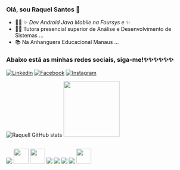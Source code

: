 ### Olá, sou Raquel Santos 👋
- 👩‍💻 ✨ _Dev Android Java Mobile na Foursys e_ ✨
- 👩‍🏫 Tutora presencial superior de Análise e Desenvolvimento de Sistemas ...
- 📚 Na Anhanguera Educacional Manaus ...
### Abaixo está as minhas redes sociais, siga-me!✨✨✨✨✨✨

[![Linkedin](https://img.shields.io/badge/LinkedIn-0077B5?style=for-the-badge&logo=linkedin&logoColor=white)](https://www.linkedin.com/in/raquellsanntos/)
[![Facebook](https://img.shields.io/badge/Facebook-1877F2?style=for-the-badge&logo=facebook&logoColor=white)](https://www.facebook.com/raquel.araujo.s/)
[![Instagram](https://img.shields.io/badge/Instagram-E4405F?style=for-the-badge&logo=instagram&logoColor=white)](https://www.instagram.com/raquel.dev.android.mobile.java/?r=nametag/)

![Raquell GitHub stats](https://github-readme-stats.vercel.app/api?username=raquellsanntos&show_icons=true&theme=radical)
<img height="150em" src="https://github-readme-stats.vercel.app/api/top-langs/?username=raquellsanntos&layout=compact&langs_count=16&theme=dark"/>
##
<div>
   <img src="https://cdn.jsdelivr.net/gh/devicons/devicon/icons/java/java-original-wordmark.svg" />     
    <img height="40em" src="https://cdn.jsdelivr.net/gh/devicons/devicon/icons/androidstudio/androidstudio-original.svg" />
     <img height="40em" src="https://cdn.jsdelivr.net/gh/devicons/devicon/icons/kotlin/kotlin-original.svg" />
       <img src="https://cdn.jsdelivr.net/gh/devicons/devicon/icons/android/android-original-wordmark.svg" />
        <img src="https://cdn.jsdelivr.net/gh/devicons/devicon/icons/unity/unity-original.svg" />
         <img src="https://cdn.jsdelivr.net/gh/devicons/devicon/icons/csharp/csharp-original.svg" />
           <img src="https://cdn.jsdelivr.net/gh/devicons/devicon/icons/git/git-plain-wordmark.svg" />
            <img height="40em" src="https://cdn.jsdelivr.net/gh/devicons/devicon/icons/github/github-original-wordmark.svg" />
</div>
